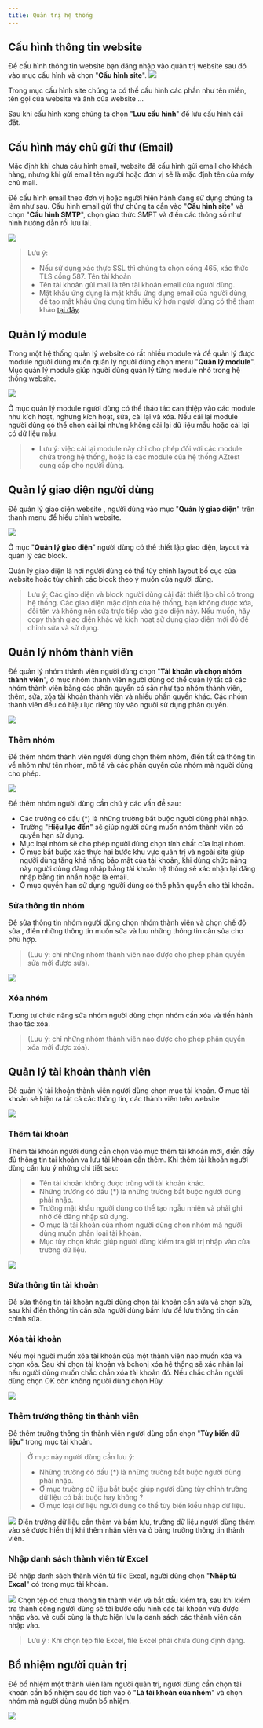 ```yaml
---
title: Quản trị hệ thống
---
```


## Cấu hình thông tin website
Để cấu hình thông tin website bạn đăng nhập vào quản trị website sau đó vào mục cấu hình và chọn "**Cấu hình site**". 
![](images/system/cau_hinh_site.png)

Trong mục cấu hình site chúng ta có thể cấu hình các phần như tên miền, tên gọi của website và ảnh của website ... 

Sau khi cấu hình xong chúng ta chọn "**Lưu cấu hình**" để lưu cấu hình cài đặt.

## Cấu hình máy chủ gửi thư (Email)
Mặc định khi chưa cáu hình email, website đã cấu hình gửi email cho khách hàng, nhưng khi gửi email tên người hoặc đơn vị sẽ là mặc định tên của máy chủ mail.

Để  cấu hình email theo đơn vị hoặc người hiện hành đang sử dụng chúng ta làm như sau.
Cấu hình email gửi thư chúng ta cần vào "**Cấu hình site**" và chọn "**Cấu hình SMTP**", chọn giao thức SMPT và điền các thông số như hình hướng dẫn rồi lưu lại.

![](images/system/cau_hinh_email.png)

> Lưu ý: 
> 
> * Nếu sử dụng xác thực SSL thì chúng ta chọn cổng 465, xác thức TLS cổng 587.
> Tên tài khoản 
> * Tên tài khoản gửi mail là tên tài khoản email của người dùng.
> * Mật khẩu ứng dụng là mật khẩu ứng dụng email của người dùng, để tạo mật khẩu ứng dụng tìm hiểu kỹ hơn người dùng có thể tham khảo 
> [tại đây](https://vsoft.com.vn/Blog/huong-dan-lay-mat-khau-ung-dung-mail-de-gui-mail-smtp-15.html).

## Quản lý module
Trong một hệ thống quản lý website có rất nhiều module và để quản lý được module người dùng muốn quản lý người dùng chọn menu "**Quản lý module**". Mục quản lý module giúp người dùng quản lý từng module nhỏ trong hệ thống website.

![](images/system/quan_ly_module.png)

Ở mục quản lý module người dùng có thể tháo tác can thiệp vào các module như kích hoạt, nghưng kích hoạt, sửa, cài lại và xóa.
Nếu cái lại module người dùng có thể chọn cài lại nhưng không cài lại dữ liệu mẫu hoặc cài lại có dữ liệu mẫu.

> * Lưu ý: việc cài lại module này chỉ cho phép đối với các module chứa trong hệ thống, hoặc là các module của hệ thống AZtest cung cấp cho người dùng.

## Quản lý giao diện người dùng

Để quản lý giao diện website , người dùng vào mục "**Quản lý giao diện**" trên thanh menu để hiểu chỉnh website.

![](images/system/quan_ly_giao_dien.png)

Ở mục "**Quản lý giao diện**" người dùng có thể thiết lập giao diện, layout và quản lý các block.

Quản lý giao diện là nơi người dùng có thể tùy chỉnh layout bố cục của website hoặc tùy chỉnh các block theo ý muốn của người dùng.
> Lưu ý: Các giao diện và block người dùng cài đặt thiết lập chỉ có trong hệ thống.
> Các giao diện mặc định của hệ thống, bạn không được xóa, đổi tên và không nên sửa trực tiếp vào giao diện này. Nếu muốn, hãy copy thành giao diện khác và kích hoạt sử dụng giao diện mới đó để chỉnh sửa và sử dụng.

## Quản lý nhóm thành viên

Để quản lý nhóm thành viên người dùng chọn "**Tài khoản và chọn nhóm thành viên**", ở mục nhóm thành viên người dùng có thể quản lý tất cả các nhóm thành viên bằng các phân quyền có sẵn như tạo nhóm thành viên, thêm, sửa, xóa tài khoản thành viên và nhiều phần quyền khác. Các nhóm thành viên đều có hiệu lực riêng tùy vào người sử dụng phân quyền.

![](images/system/nhom_thanh_vien.png) 


### Thêm nhóm

Để thêm nhóm thành viên người dùng chọn thêm nhóm, điền tất cả thông tin về nhóm như tên nhóm, mô tả và các phân quyền của nhóm mà người dùng cho phép.

![](images/system/them_nhom_thanh_vien.png)

Để thêm nhóm người dùng cần chú ý các vấn đề sau:
* Các trường có dấu (*) là những trường bắt buộc người dùng phải nhập.
* Trường "**Hiệu lực đến**" sẽ giúp người dùng muốn nhóm thành viên có quyền hạn sử dụng.
* Mục loại nhóm sẽ cho phép người dùng chọn tính chất của loại nhóm.
* Ở mục bắt buộc xác thực hai bước khu vực quản trị và ngoài site giúp người dùng tăng khả năng bảo mật của tài khoản, khi dùng chức năng này người dùng đăng nhập bằng tài khoản hệ thống sẽ xác nhận lại đăng nhập bằng tin nhắn hoặc là email. 
* Ở mục quyền hạn sử dụng người dùng có thể phân quyền cho tài khoản.

### Sửa thông tin nhóm

Để sửa thông tin nhóm người dùng chọn nhóm thành viên và chọn chế độ sửa , điền những thông tin muốn sửa và lưu những thông tin cần sửa cho phù hợp.

> (Lưu ý: chỉ những nhóm thành viên nào được cho phép phân quyền sửa mới được sửa).

![](images/system/sua_nhom.png)

### Xóa nhóm
Tương tự chức năng sửa nhóm người dùng chọn nhóm cần xóa và tiến hành thao tác xóa.

> (Lưu ý: chỉ những nhóm thành viên nào được cho phép phân quyền xóa mới được xóa).


## Quản lý tài khoản thành viên

Để quản lý tài khoản thành viên người dùng chọn mục tài khoản. Ở mục tài khoản sẽ hiện ra tất cả các thông tin, các thành viên trên website

![](images/system/tai_khoan.png)

### Thêm tài khoản

Thêm tài khoản người dùng cần chọn vào mục thêm tài khoản mới, điền đầy đủ thông tin tài khoản và lưu tài khoản cần thêm. Khi thêm tài khoản người dùng cần lưu ý những chi tiết sau:

> * Tên tài khoản không được trùng với tài khoản khác.
> * Những trường có dấu (*) là những trường bắt buộc người dùng phải nhập.
> * Trường mật khẩu người dùng có thể tạo ngẫu nhiên và phải ghi nhớ để đăng nhập sử dụng.
> * Ở mục là tài khoản của nhóm người dùng chọn nhóm mà người dùng muốn phân loại tài khoản.
> * Mục tùy chọn khác giúp người dùng kiểm tra giá trị nhập vào của trường dữ liệu.

![](images/system/them_tai_khoan.png)

### Sửa thông tin tài khoản

Để sửa thông tin tài khoản người dùng chọn tài khoản cần sửa và chọn sửa, sau khi điền thông tin cần sửa người dùng bấm lưu để lưu thông tin cần chỉnh sửa.

### Xóa tài khoản

Nếu mọi người muốn xóa tài khoản của một thành viên nào muốn xóa và chọn xóa.
Sau khi chọn tài khoản và bchonj xóa hệ thống sẽ xác nhận lại nếu người dùng muốn chắc chắn xóa tài khoản đó. Nếu chắc chắn người dùng chọn OK còn không người dùng chọn Hủy.

![](images/system/xac_nhan_xoa_tai_khoan.png)

### Thêm trường thông tin thành viên

Để thêm trường thông tin thành viên người dùng cần chọn "**Tùy biến dữ liệu**" trong mục tài khoản.
> Ở mục này người dùng cần lưu ý:
> *  Những trường có dấu (*) là những trường bắt buộc người dùng phải nhập.
> * Ở mục trường dữ liệu bắt buộc giúp người dùng tùy chỉnh trường dữ liệu có bắt buộc hay không ?
> * Ở mục loại dữ liệu người dùng có thể tùy biển kiểu nhập dữ liệu.

![](images/system/them_truong_du_lieu.png)
Điền trường dữ liệu cần thêm và bấm lưu, trường dữ liệu người dùng thêm vào sẽ được hiển thị khi thêm nhân viên và ở bảng trường thông tin thành viên.

### Nhập danh sách thành viên từ Excel

Để nhập danh sách thành viên từ file Excal, người dùng chọn "**Nhập từ Excal**" có trong mục tài khoản.

![](images/system/nhap_file_excel.png)
Chọn tệp có chưa thông tin thành viên và bắt đầu kiểm tra, sau khi kiểm tra thành công người dùng sẽ tới bước cấu hình các tài khoản vừa được nhập vào. và cuối cùng là thực hiện lưu lạ danh sách các thành viên cần nhập vào.

> Lưu ý : Khi chọn tệp file Excel, file Excel phải chứa đúng định dạng. 
## Bổ nhiệm người quản trị

Để bổ nhiệm một thành viên làm người quản trị, người dùng cần chọn tài khoản cần bổ nhiệm sau đó tích vào ô "**Là tài khoản của nhóm**" và chọn nhóm mà người dùng muốn bổ nhiệm.

![](images/system/bo_nhiem.png)

